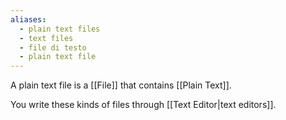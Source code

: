 ```yaml
---
aliases:
  - plain text files
  - text files
  - file di testo
  - plain text file
---
```

A plain text file is a [[File]] that contains [[Plain Text]].

You write these kinds of files through [[Text Editor|text editors]].